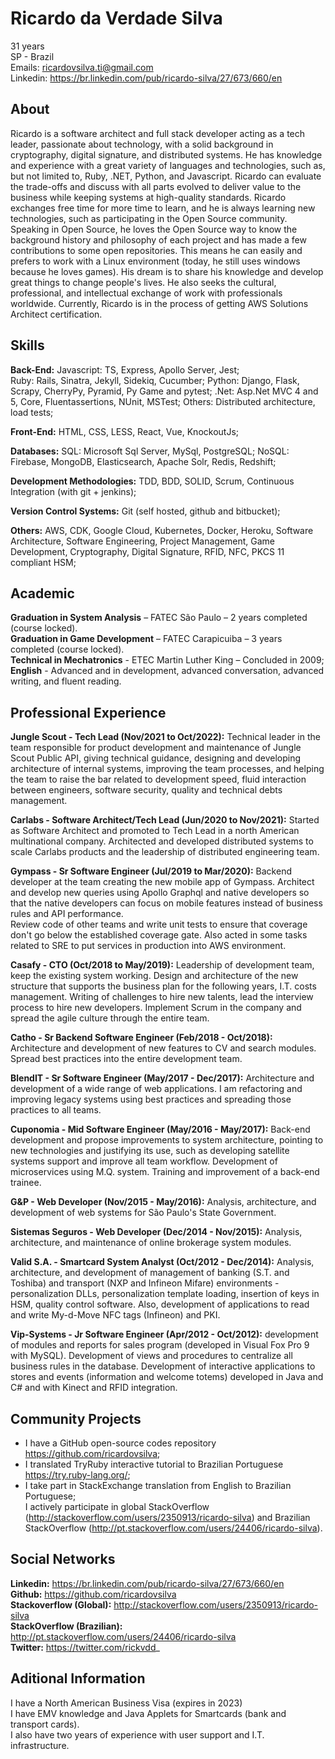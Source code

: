 # Ricardo da Verdade Silva

31 years  
SP - Brazil  
Emails: ricardovsilva.ti@gmail.com  
Linkedin: https://br.linkedin.com/pub/ricardo-silva/27/673/660/en

## About

Ricardo is a software architect and full stack developer acting as a tech leader, passionate about technology, with a solid background in cryptography, digital signature, and distributed systems. He has knowledge and experience with a great variety of languages and technologies, such as, but not limited to, Ruby, .NET, Python, and Javascript.
Ricardo can evaluate the trade-offs and discuss with all parts evolved to deliver value to the business while keeping systems at high-quality standards.
Ricardo exchanges free time for more time to learn, and he is always learning new technologies, such as participating in the Open Source community. Speaking in Open Source, he loves the Open Source way to know the background history and philosophy of each project and has made a few contributions to some open repositories. This means he can easily and prefers to work with a Linux environment (today, he still uses windows because he loves games).
His dream is to share his knowledge and develop great things to change people's lives. He also seeks the cultural, professional, and intellectual exchange of work with professionals worldwide. Currently, Ricardo is in the process of getting AWS Solutions Architect certification.

## Skills

**Back-End:**
Javascript: TS, Express, Apollo Server, Jest;  
Ruby: Rails, Sinatra, Jekyll, Sidekiq, Cucumber;
Python: Django, Flask, Scrapy, CherryPy, Pyramid, Py Game and pytest;
.Net: Asp.Net MVC 4 and 5, Core, Fluentassertions, NUnit, MSTest;
Others: Distributed architecture, load tests;

**Front-End:** HTML, CSS, LESS, React, Vue, KnockoutJs;

**Databases:**
SQL: Microsoft Sql Server, MySql, PostgreSQL; 
NoSQL: Firebase, MongoDB, Elasticsearch, Apache Solr, Redis, Redshift;

**Development Methodologies:** TDD, BDD, SOLID, Scrum, Continuous Integration (with git + jenkins);

**Version Control Systems:** Git (self hosted, github and bitbucket);

**Others:** AWS, CDK, Google Cloud, Kubernetes, Docker, Heroku, Software Architecture, Software Engineering, Project Management, Game Development, Cryptography, Digital Signature, RFID, NFC, PKCS 11 compliant HSM;

## Academic

**Graduation in System Analysis** – FATEC São Paulo – 2 years completed (course locked).  
**Graduation in Game Development** – FATEC Carapicuiba – 3 years completed (course locked).  
**Technical in Mechatronics** - ETEC Martin Luther King – Concluded in 2009;  
**English** - Advanced and in development, advanced conversation, advanced writing, and fluent reading.  

## Professional Experience

**Jungle Scout - Tech Lead (Nov/2021 to Oct/2022):** Technical leader in the team responsible for product development and maintenance of Jungle Scout Public API, giving technical guidance, designing and developing architecture of internal systems, improving the team processes, and helping the team to raise the bar related to development speed, fluid interaction between engineers, software security, quality and technical debts management.

**Carlabs - Software Architect/Tech Lead (Jun/2020 to Nov/2021):** Started as Software Architect and promoted to Tech Lead in a north American multinational company. Architected and developed distributed systems to scale Carlabs products and the leadership of distributed engineering team.

**Gympass - Sr Software Engineer (Jul/2019 to Mar/2020):** Backend developer at the team creating the new mobile app of Gympass. Architect and develop new queries using Apollo Graphql and native developers so that the native developers can focus on mobile features instead of business rules and API performance.  
Review code of other teams and write unit tests to ensure that coverage don't go below the established coverage gate.
Also acted in some tasks related to SRE to put services in production into AWS environment.

**Casafy - CTO (Oct/2018 to May/2019):** Leadership of development team, keep the existing system working. Design and architecture of the new structure that supports the business plan for the following years, I.T. costs management. Writing of challenges to hire new talents, lead the interview process to hire new developers. Implement Scrum in the company and spread the agile culture through the entire team.

**Catho - Sr Backend Software Engineer (Feb/2018 - Oct/2018):** Architecture and development of new features to CV and search modules. Spread best practices into the entire development team.

**BlendIT - Sr Software Engineer (May/2017 - Dec/2017):** Architecture and development of a wide range of web applications. I am refactoring and improving legacy systems using best practices and spreading those practices to all teams.

**Cuponomia - Mid Software Engineer (May/2016 - May/2017):** Back-end development and propose improvements to system architecture, pointing to new technologies and justifying its use, such as developing satellite systems support and improve all team workflow. Development of microservices using M.Q. system. Training and improvement of a back-end trainee.

**G&P - Web Developer (Nov/2015 - May/2016):** Analysis, architecture, and development of web systems for São Paulo's State Government.

**Sistemas Seguros - Web Developer (Dec/2014 - Nov/2015):** Analysis, architecture, and maintenance of online brokerage system modules.

**Valid S.A. - Smartcard System Analyst (Oct/2012 - Dec/2014):** Analysis, architecture, and development of management of banking (S.T. and Toshiba) and transport (NXP and Infineon Mifare) environments - personalization DLLs, personalization template loading, insertion of keys in HSM, quality control software. Also, development of applications to read and write My-d-Move NFC tags (Infineon) and PKI.

**Vip-Systems - Jr Software Engineer (Apr/2012 - Oct/2012):** development of modules and reports for sales program (developed in Visual Fox Pro 9 with MySQL). Development of views and procedures to centralize all business rules in the database. Development of interactive applications to stores and events (information and welcome totems) developed in Java and C# and with Kinect and RFID integration.

## Community Projects

- I have a GitHub open-source codes repository https://github.com/ricardovsilva;  
- I translated TryRuby interactive tutorial to Brazilian Portuguese https://try.ruby-lang.org/;  
- I take part in StackExchange translation from English to Brazilian Portuguese;  
I actively participate in global StackOverflow (http://stackoverflow.com/users/2350913/ricardo-silva) and Brazilian StackOverflow (http://pt.stackoverflow.com/users/24406/ricardo-silva).

## Social Networks

**Linkedin:** https://br.linkedin.com/pub/ricardo-silva/27/673/660/en  
**Github:** https://github.com/ricardovsilva  
**Stackoverflow (Global):** http://stackoverflow.com/users/2350913/ricardo-silva  
**StackOverflow (Brazilian):** http://pt.stackoverflow.com/users/24406/ricardo-silva  
**Twitter:** https://twitter.com/rickvdd_

## Aditional Information

I have a North American Business Visa (expires in 2023)  
I have EMV knowledge and Java Applets for Smartcards (bank and transport cards).  
I also have two years of experience with user support and I.T. infrastructure.  
